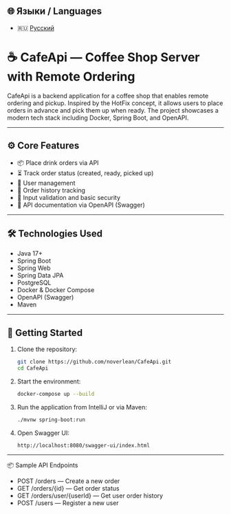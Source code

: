 ## 🌐 Языки / Languages

- 🇷🇺 [Русский](README.ru.md)

# ☕ CafeApi — Coffee Shop Server with Remote Ordering

CafeApi is a backend application for a coffee shop that enables remote ordering and pickup. Inspired by the HotFix concept, it allows users to place orders in advance and pick them up when ready. The project showcases a modern tech stack including Docker, Spring Boot, and OpenAPI.

---

## ⚙️ Core Features

- 📦 Place drink orders via API  
- ⏳ Track order status (created, ready, picked up)  
- 👤 User management  
- 🧾 Order history tracking  
- 🔐 Input validation and basic security  
- 📄 API documentation via OpenAPI (Swagger)

---

## 🛠️ Technologies Used

- Java 17+  
- Spring Boot  
- Spring Web  
- Spring Data JPA  
- PostgreSQL  
- Docker & Docker Compose  
- OpenAPI (Swagger)  
- Maven

---

## 🚀 Getting Started

1. Clone the repository:
   ```bash
   git clone https://github.com/noverlean/CafeApi.git
   cd CafeApi
   ```
2. Start the environment:
   ```bash
   docker-compose up --build
   ```
3. Run the application from IntelliJ or via Maven:
   ```bash
   ./mvnw spring-boot:run
   ```
4. Open Swagger UI:
   ```code
   http://localhost:8080/swagger-ui/index.html
   ```

---

📦 Sample API Endpoints
- POST /orders — Create a new order
- GET /orders/{id} — Get order status
- GET /orders/user/{userId} — Get user order history
- POST /users — Register a new user   
